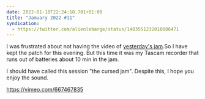 ```yaml
---
date: 2022-01-18T22:24:18.701+01:00
title: "Jamuary 2022 #11"
syndication:
  - https://twitter.com/alienlebarge/status/1483551232010686471
---
```

I was frustrated about not having the video of [yesterday's jam](https://alienlebarge.ch/2022/01/jamuary-2022-10/).So I have kept the patch for this evening. But this time it was my Tascam recorder that runs out of batteries about 10 min in the jam.

I should have called this session "the cursed jam".
Despite this, I hope you enjoy the sound.

https://vimeo.com/667467835
